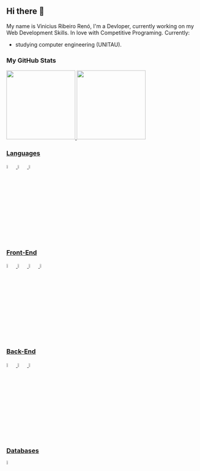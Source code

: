 ## Hi there 👋
My name is Vinicius Ribeiro Renó, I'm a Devloper, currently working on my Web Development Skills. 
In love with Competitive Programing.
Currently:
- studying computer engineering (UNITAU).

### My GitHub Stats
<div>
<a href="https://github.com/Renozixx">
<img loading="lazy" height="180em" src="https://github-readme-stats.vercel.app/api/top-langs/?username=Renozixx&layout=compact&langs_count=7&theme=dracula"/>
<img loading="lazy" height="180em" src="https://github-readme-stats.vercel.app/api?username=Renzixx&show_icons=true&theme=dracula&include_all_commits=true&count_private=true"/>
</div>

### Languages
<div>
  <img width="5%" src="https://cdn.jsdelivr.net/gh/devicons/devicon@latest/icons/c/c-original.svg" />
  <img width="5%" src="https://cdn.jsdelivr.net/gh/devicons/devicon@latest/icons/python/python-original.svg" />
  <img width="5%" src="https://cdn.jsdelivr.net/gh/devicons/devicon@latest/icons/javascript/javascript-original.svg" />
</div>

### Front-End
<div>
  <img width="5%" src="https://cdn.jsdelivr.net/gh/devicons/devicon@latest/icons/html5/html5-original.svg" />         
  <img width="5%" src="https://cdn.jsdelivr.net/gh/devicons/devicon@latest/icons/css3/css3-original.svg" />
  <img width="5%" src="https://cdn.jsdelivr.net/gh/devicons/devicon@latest/icons/tailwindcss/tailwindcss-original.svg" />  
  <img width="5%" src="https://cdn.jsdelivr.net/gh/devicons/devicon@latest/icons/react/react-original.svg" />
</div>

### Back-End
<div>
  <img width="5%" src="https://cdn.jsdelivr.net/gh/devicons/devicon@latest/icons/php/php-original.svg" />  
  <img width="5%" src="https://cdn.jsdelivr.net/gh/devicons/devicon@latest/icons/django/django-plain.svg" />
  <img width="5%" src="https://cdn.jsdelivr.net/gh/devicons/devicon@latest/icons/djangorest/djangorest-original.svg" />
</div>

### Databases
<div>
  <img width="5%" src="https://cdn.jsdelivr.net/gh/devicons/devicon@latest/icons/mysql/mysql-original-wordmark.svg" />
</div>
